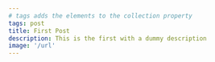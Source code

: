 ```yaml
---
# tags adds the elements to the collection property
tags: post
title: First Post
description: This is the first with a dummy description
image: '/url'
---
```

